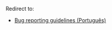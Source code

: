 Redirect to:

*   [Bug reporting guidelines (Português)](/index.php/Bug_reporting_guidelines_(Portugu%C3%AAs) "Bug reporting guidelines (Português)")